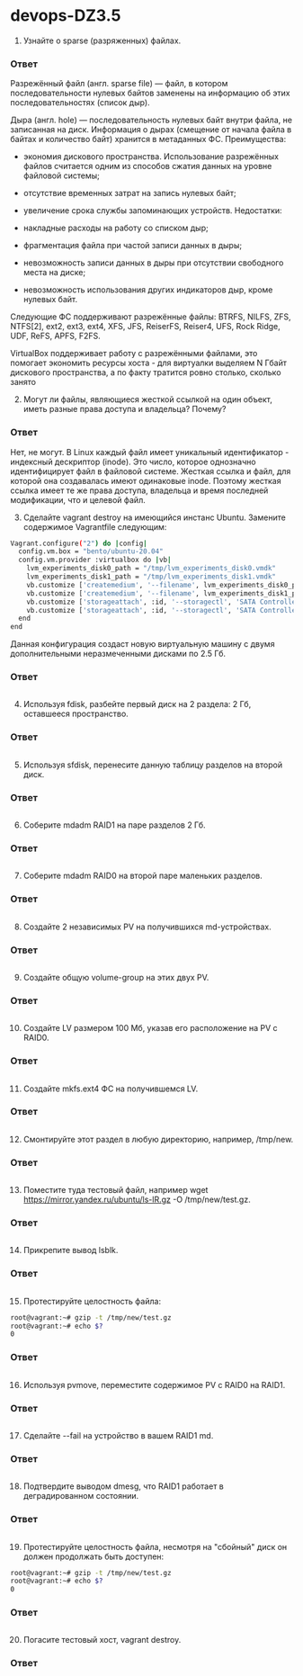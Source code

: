 # devops-DZ3.5
1. Узнайте о sparse (разряженных) файлах.
### Ответ
Разрежённый файл (англ. sparse file) — файл, в котором последовательности нулевых байтов заменены на информацию об этих последовательностях (список дыр).

Дыра (англ. hole) — последовательность нулевых байт внутри файла, не записанная на диск. Информация о дырах (смещение от начала файла в байтах и количество байт) хранится в метаданных ФС.
Преимущества:

- экономия дискового пространства. Использование разрежённых файлов считается одним из способов сжатия данных на уровне файловой системы;
- отсутствие временных затрат на запись нулевых байт;
- увеличение срока службы запоминающих устройств.
Недостатки:

- накладные расходы на работу со списком дыр;
- фрагментация файла при частой записи данных в дыры;
- невозможность записи данных в дыры при отсутствии свободного места на диске;
- невозможность использования других индикаторов дыр, кроме нулевых байт.

Следующие ФС поддерживают разрежённые файлы: BTRFS, NILFS, ZFS, NTFS[2], ext2, ext3, ext4, XFS, JFS, ReiserFS, Reiser4, UFS, Rock Ridge, UDF, ReFS, APFS, F2FS.

VirtualBox  поддерживает работу с разрежёнными файлами, это помогает экономить ресурсы хоста - для виртуалки выделяем N Гбайт дискового пространства, а по факту тратится ровно столько, сколько занято


2. Могут ли файлы, являющиеся жесткой ссылкой на один объект, иметь разные права доступа и владельца? Почему?
### Ответ
Нет, не могут. В Linux каждый файл имеет уникальный идентификатор - индексный дескриптор (inode). Это число, которое однозначно идентифицирует файл в файловой системе. Жесткая ссылка и файл, для которой она создавалась имеют одинаковые inode. Поэтому жесткая ссылка имеет те же права доступа, владельца и время последней модификации, что и целевой файл.

3. Сделайте vagrant destroy на имеющийся инстанс Ubuntu. Замените содержимое Vagrantfile следующим:
```bash
Vagrant.configure("2") do |config|
  config.vm.box = "bento/ubuntu-20.04"
  config.vm.provider :virtualbox do |vb|
    lvm_experiments_disk0_path = "/tmp/lvm_experiments_disk0.vmdk"
    lvm_experiments_disk1_path = "/tmp/lvm_experiments_disk1.vmdk"
    vb.customize ['createmedium', '--filename', lvm_experiments_disk0_path, '--size', 2560]
    vb.customize ['createmedium', '--filename', lvm_experiments_disk1_path, '--size', 2560]
    vb.customize ['storageattach', :id, '--storagectl', 'SATA Controller', '--port', 1, '--device', 0, '--type', 'hdd', '--medium', lvm_experiments_disk0_path]
    vb.customize ['storageattach', :id, '--storagectl', 'SATA Controller', '--port', 2, '--device', 0, '--type', 'hdd', '--medium', lvm_experiments_disk1_path]
  end
end
```
Данная конфигурация создаст новую виртуальную машину с двумя дополнительными неразмеченными дисками по 2.5 Гб.
### Ответ
```bash
```

4. Используя fdisk, разбейте первый диск на 2 раздела: 2 Гб, оставшееся пространство.
### Ответ
```bash
```

5. Используя sfdisk, перенесите данную таблицу разделов на второй диск.
### Ответ
```bash
```

6. Соберите mdadm RAID1 на паре разделов 2 Гб.
### Ответ
```bash
```

7. Соберите mdadm RAID0 на второй паре маленьких разделов.
### Ответ
```bash
```

8. Создайте 2 независимых PV на получившихся md-устройствах.
### Ответ
```bash
```

9. Создайте общую volume-group на этих двух PV.
### Ответ
```bash
```

10. Создайте LV размером 100 Мб, указав его расположение на PV с RAID0.
### Ответ
```bash
```

11. Создайте mkfs.ext4 ФС на получившемся LV.
### Ответ
```bash
```

12. Смонтируйте этот раздел в любую директорию, например, /tmp/new.
### Ответ
```bash
```

13. Поместите туда тестовый файл, например wget https://mirror.yandex.ru/ubuntu/ls-lR.gz -O /tmp/new/test.gz.
### Ответ
```bash
```

14. Прикрепите вывод lsblk.
### Ответ
```bash
```

15. Протестируйте целостность файла:
```bash
root@vagrant:~# gzip -t /tmp/new/test.gz
root@vagrant:~# echo $?
0
```
### Ответ
```bash
```

16. Используя pvmove, переместите содержимое PV с RAID0 на RAID1.
### Ответ
```bash
```

17. Сделайте --fail на устройство в вашем RAID1 md.
### Ответ
```bash
```

18. Подтвердите выводом dmesg, что RAID1 работает в деградированном состоянии.
### Ответ
```bash
```

19. Протестируйте целостность файла, несмотря на "сбойный" диск он должен продолжать быть доступен:
```bash
root@vagrant:~# gzip -t /tmp/new/test.gz
root@vagrant:~# echo $?
0
```
### Ответ
```bash
```

20. Погасите тестовый хост, vagrant destroy.
### Ответ
```bash
```
